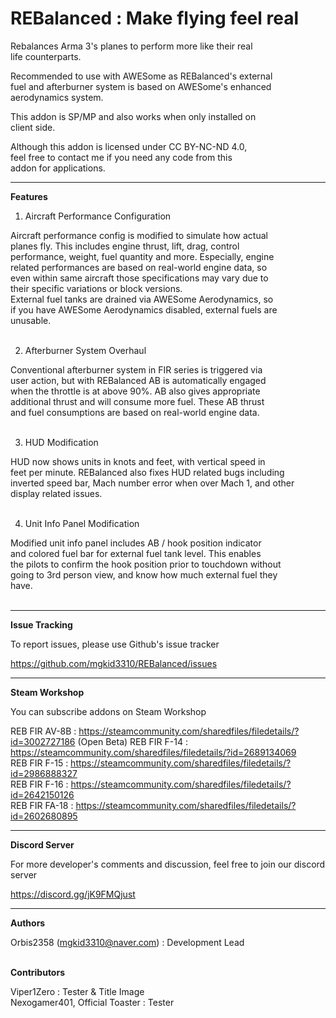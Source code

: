 # REBalanced : Make flying feel real  

Rebalances Arma 3's planes to perform more like their real  
life counterparts.  

Recommended to use with AWESome as REBalanced's external  
fuel and afterburner system is based on AWESome's enhanced  
aerodynamics system.  

This addon is SP/MP and also works when only installed on  
client side.  

Although this addon is licensed under CC BY-NC-ND 4.0,  
feel free to contact me if you need any code from this  
addon for applications.  

----------------

**Features**  

1. Aircraft Performance Configuration  

Aircraft performance config is modified to simulate how actual  
planes fly. This includes engine thrust, lift, drag, control  
performance, weight, fuel quantity and more. Especially, engine  
related performances are based on real-world engine data, so  
even within same aircraft those specifications may vary due to  
their specific variations or block versions.  
External fuel tanks are drained via AWESome Aerodynamics, so  
if you have AWESome Aerodynamics disabled, external fuels are  
unusable.  
&nbsp;

2. Afterburner System Overhaul  

Conventional afterburner system in FIR series is triggered via  
user action, but with REBalanced AB is automatically engaged  
when the throttle is at above 90%. AB also gives appropriate  
additional thrust and will consume more fuel. These AB thrust  
and fuel consumptions are based on real-world engine data.  
&nbsp;

3. HUD Modification  

HUD now shows units in knots and feet, with vertical speed in  
feet per minute. REBalanced also fixes HUD related bugs including  
inverted speed bar, Mach number error when over Mach 1, and other  
display related issues.  
&nbsp;

4. Unit Info Panel Modification  

Modified unit info panel includes AB / hook position indicator  
and colored fuel bar for external fuel tank level. This enables  
the pilots to confirm the hook position prior to touchdown without  
going to 3rd person view, and know how much external fuel they  
have.  
&nbsp;

----------------

**Issue Tracking**  

To report issues, please use Github's issue tracker  

https://github.com/mgkid3310/REBalanced/issues  

----------------

**Steam Workshop**  

You can subscribe addons on Steam Workshop  

REB FIR AV-8B : https://steamcommunity.com/sharedfiles/filedetails/?id=3002727186 (Open Beta)
REB FIR F-14 : https://steamcommunity.com/sharedfiles/filedetails/?id=2689134069  
REB FIR F-15 : https://steamcommunity.com/sharedfiles/filedetails/?id=2986888327  
REB FIR F-16 : https://steamcommunity.com/sharedfiles/filedetails/?id=2642150126  
REB FIR FA-18 : https://steamcommunity.com/sharedfiles/filedetails/?id=2602680895  

----------------

**Discord Server**  

For more developer's comments and discussion, feel free to join our discord server  

https://discord.gg/jK9FMQjust

----------------

**Authors**  

Orbis2358 (mgkid3310@naver.com) : Development Lead  
&nbsp;

**Contributors**  

Viper1Zero : Tester & Title Image  
Nexogamer401, Official Toaster : Tester  
